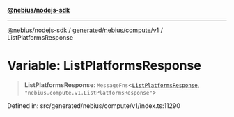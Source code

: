 [**@nebius/nodejs-sdk**](../../../../../README.md)

***

[@nebius/nodejs-sdk](../../../../../README.md) / [generated/nebius/compute/v1](../README.md) / ListPlatformsResponse

# Variable: ListPlatformsResponse

> **ListPlatformsResponse**: `MessageFns`\<[`ListPlatformsResponse`](../interfaces/ListPlatformsResponse.md), `"nebius.compute.v1.ListPlatformsResponse"`\>

Defined in: src/generated/nebius/compute/v1/index.ts:11290
